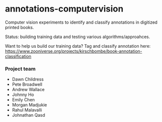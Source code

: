 # annotations-computervision

Computer vision experiments to identify and classify annotations in digitized printed books.

Status: building training data and testing various algorithms/approahces.

Want to help us build our training data? Tag and classify annotation here: https://www.zooniverse.org/projects/kirschbombe/book-annotation-classification

### Project team

* Dawn Childress
* Pete Broadwell
* Andrew Wallace
* Johnny Ho
* Emily Chen
* Morgan Madjukie
* Rahul Malavalli
* Johnathan Qasd
